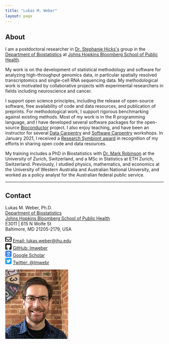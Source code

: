 ```yaml
---
title: "Lukas M. Weber"
layout: page
---
```



## About

I am a postdoctoral researcher in [Dr. Stephanie Hicks's](https://www.stephaniehicks.com/) group in the [Department of Biostatistics](https://www.jhsph.edu/departments/biostatistics/) at [Johns Hopkins Bloomberg School of Public Health](https://www.jhsph.edu/).

My work is on the development of statistical methodology and software for analyzing high-throughput genomics data, in particular spatially resolved transcriptomics and single-cell RNA sequencing data. My methodological work is motivated by collaborative projects with experimental researchers in fields including neuroscience and cancer.

I support open science principles, including the release of open-source software, free availability of code and data resources, and publication of preprints. For methodological work, I support rigorous benchmarking against existing methods. Most of my work is in the R programming language, and I have developed several software packages for the open-source [Bioconductor](http://bioconductor.org/) project. I also enjoy teaching, and have been an instructor for several [Data Carpentry](https://datacarpentry.org/) and [Software Carpentry](https://software-carpentry.org/) workshops. In January 2021, I received a [Research Symbiont award](https://researchsymbionts.org/) in recognition of my efforts in sharing open code and data resources.

My training includes a PhD in Biostatistics with [Dr. Mark Robinson](https://robinsonlabuzh.github.io/) at the University of Zurich, Switzerland, and a MSc in Statistics at ETH Zurich, Switzerland. Previously, I studied physics, mathematics, and economics at the University of Western Australia and Australian National University, and worked as a policy analyst for the Australian federal public service.


---


## Contact

<div class="row-fluid" markdown="1">
<div class="span7" markdown="1">

Lukas M. Weber, Ph.D. <br/>
[Department of Biostatistics](https://www.jhsph.edu/departments/biostatistics/) <br/>
[Johns Hopkins Bloomberg School of Public Health](https://www.jhsph.edu/) <br/>
E3011 | 615 N Wolfe St <br/>
Baltimore, MD 21205-2179, USA

<img src="images/envelope.svg" alt="Email logo" width="20"> [Email: lukas.weber@jhu.edu]() <br/>
<img src="images/github.svg" alt="GitHub logo" width="20"> [GitHub: lmweber](https://github.com/lmweber) <br/>
<img src="images/scholar.svg" alt="Google Scholar logo" width="20"> [Google Scholar](https://scholar.google.com/citations?user=1vZo3toAAAAJ&hl=en) <br/>
<img src="images/twitter.svg" alt="Twitter logo" width="20"> [Twitter: @lmwebr](https://twitter.com/lmwebr)

</div>
<div class="span3" markdown="1">

<img src="images/Lukas_Weber_photo_small.jpg" alt="Lukas Weber photo" width="200">

</div>
</div>

